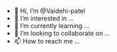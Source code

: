- 👋 Hi, I’m @Vaidehi-patel
- 👀 I’m interested in ...
- 🌱 I’m currently learning ...
- 💞️ I’m looking to collaborate on ...
- 📫 How to reach me ...

<!---
Vaidehi-patel/Vaidehi-patel is a ✨ special ✨ repository because its `README.md` (this file) appears on your GitHub profile.
You can click the Preview link to take a look at your changes.
--->
